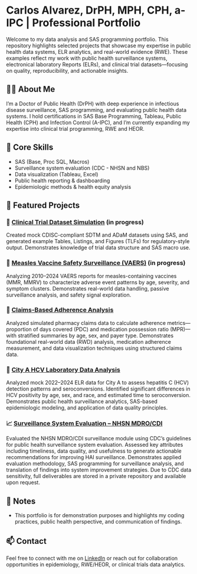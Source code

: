 # Carlos Alvarez, DrPH, MPH, CPH, a-IPC | Professional Portfolio

Welcome to my data analysis and SAS programming portfolio. This repository highlights selected projects that showcase my expertise in public health data systems, ELR analytics, and real-world evidence (RWE). These examples reflect my work with public health surveillance systems, electronical laboratory Reports (ELRs), and clinical trial datasets—focusing on quality, reproducibility, and actionable insights.

## 👨‍🔬 About Me

I’m a Doctor of Public Health (DrPH) with deep experience in infectious disease surveillance, SAS programming, and evaluating public health data systems. I hold certifications in SAS Base Programming, Tableau, Public Health (CPH) and Infection Control (A-IPC), and I’m currently expanding my expertise into clinical trial programming, RWE and HEOR.

## 🧰 Core Skills

- SAS (Base, Proc SQL, Macros)
- Surveillance system evaluation (CDC - NHSN and NBS)
- Data visualization (Tableau, Excel)
- Public health reporting & dashboarding
- Epidemiologic methods & health equity analysis

## 📁 Featured Projects

### 🔬 [Clinical Trial Dataset Simulation](./ClinicalTrialProject) (in progress)
Created mock CDISC-compliant SDTM and ADaM datasets using SAS, and generated example Tables, Listings, and Figures (TLFs) for regulatory-style output. Demonstrates knowledge of trial data structure and SAS macro use.

### 🧪 [Measles Vaccine Safety Surveillance (VAERS)](./VAERS_Measles_AE_Project) (in progress)  
Analyzing 2010–2024 VAERS reports for measles-containing vaccines (MMR, MMRV) to characterize adverse event patterns by age, severity, and symptom clusters. Demonstrates real-world data handling, passive surveillance analysis, and safety signal exploration.

### 💊 [Claims-Based Adherence Analysis](./ClaimsAnalysis)
Analyzed simulated pharmacy claims data to calculate adherence metrics—proportion of days covered (PDC) and medication possession ratio (MPR)—with stratified summaries by age, sex, and payer type. Demonstrates foundational real-world data (RWD) analysis, medication adherence measurement, and data visualization techniques using structured claims data.

### 🧪 [City A HCV Laboratory Data Analysis](./HCV_ELR_Project)  
Analyzed mock 2022–2024 ELR data for City A to assess hepatitis C (HCV) detection patterns and seroconversions. Identified significant differences in HCV positivity by age, sex, and race, and estimated time to seroconversion. Demonstrates public health surveillance analytics, SAS-based epidemiologic modeling, and application of data quality principles.

### 📈 [Surveillance System Evaluation – NHSN MDRO/CDI](./SurveillanceSystemEvaluation)  
Evaluated the NHSN MDRO/CDI surveillance module using CDC’s guidelines for public health surveillance system evaluation. Assessed key attributes including timeliness, data quality, and usefulness to generate actionable recommendations for improving HAI surveillance. Demonstrates applied evaluation methodology, SAS programming for surveillance analysis, and translation of findings into system improvement strategies. Due to CDC data sensitivity, full deliverables are stored in a private repository and available upon request.




## 📎 Notes

- This portfolio is for demonstration purposes and highlights my coding practices, public health perspective, and communication of findings.

## 📫 Contact

Feel free to connect with me on [LinkedIn](https://www.linkedin.com/cralvarezhdz) or reach out for collaboration opportunities in epidemiology, RWE/HEOR, or clinical trials data analytics.
